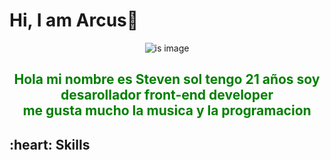 <h1>Hi, I am Arcus👋</h1>

<div align="center">
  
![is image](https://firebasestorage.googleapis.com/v0/b/my-imges-2dd0f.appspot.com/o/fotos%2Farcus.png?alt=media&token=919d4dde-845a-436f-805a-5bd2aa12636e)

  <h2 style = " color: green">
      Hola mi nombre es Steven sol tengo 21 años soy desarollador front-end developer<br>
      me gusta mucho la musica y la programacion
  
  </h2>
  
  
</div>
<h2>:heart: Skills</h2>
